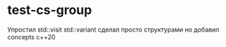 # test-cs-group
Упростил std::visit std::variant сделал просто структурами но добавил concepts c++20
